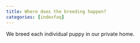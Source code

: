 ```yaml
---
title: Where does the breeding happen?           
categories: [indexfaq]
---
```

We breed each individual puppy in our private home. 